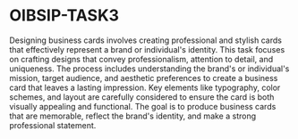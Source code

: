 # OIBSIP-TASK3
Designing business cards involves creating professional and stylish cards that effectively represent a brand or individual's identity.
This task focuses on crafting designs that convey professionalism, attention to detail, and uniqueness.
The process includes understanding the brand's or individual's mission, target audience, and aesthetic preferences to create a business card that leaves a lasting impression.
Key elements like typography, color schemes, and layout are carefully considered to ensure the card is both visually appealing and functional.
The goal is to produce business cards that are memorable, reflect the brand's identity, and make a strong professional statement.
